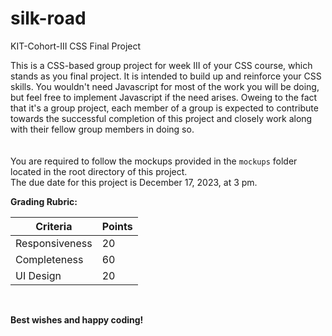 # silk-road
KIT-Cohort-III CSS Final Project

This is a CSS-based group project for week III of your CSS course, which stands as you final project. It is intended to build up and reinforce your CSS skills. You wouldn't need Javascript for most of the work you will be doing, but feel free to implement Javascript if the need arises.
Oweing to the fact that it's a group project, each member of a group is expected to contribute towards the successful completion of this project and closely work along with their fellow group members in doing so.     
<br><br>
You are required to follow the mockups provided in the ```mockups``` folder located in the root directory of this project. <br>
The due date for this project is December 17, 2023, at 3 pm. 
<br>

**Grading Rubric:**

|Criteria|Points|
|---|---|
|Responsiveness|20|
|Completeness|60|
|UI Design|20|
<br>



**Best wishes and happy coding!**
